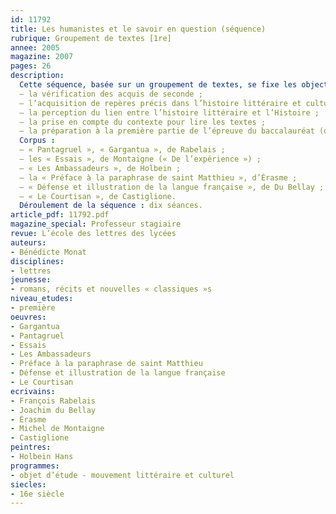 ```yaml
---
id: 11792
title: Les humanistes et le savoir en question (séquence)
rubrique: Groupement de textes [1re]
annee: 2005
magazine: 2007
pages: 26
description: 
  Cette séquence, basée sur un groupement de textes, se fixe les objectifs suivants :
  – la vérification des acquis de seconde ;
  – l’acquisition de repères précis dans l’histoire littéraire et culturelle ;
  – la perception du lien entre l’histoire littéraire et l’Histoire ;
  – la prise en compte du contexte pour lire les textes ;
  – la préparation à la première partie de l’épreuve du baccalauréat (questions sur un corpus de textes).
  Corpus :
  – « Pantagruel », « Gargantua », de Rabelais ;
  – les « Essais », de Montaigne (« De l’expérience ») ;
  – « Les Ambassadeurs », de Holbein ;
  – la « Préface à la paraphrase de saint Matthieu », d’Érasme ;
  – « Défense et illustration de la langue française », de Du Bellay ;
  – « Le Courtisan », de Castiglione.
  Déroulement de la séquence : dix séances.
article_pdf: 11792.pdf
magazine_special: Professeur stagiaire
revue: L’école des lettres des lycées
auteurs:
- Bénédicte Monat
disciplines:
- lettres
jeunesse:
- romans, récits et nouvelles « classiques »s
niveau_etudes:
- première
oeuvres:
- Gargantua
- Pantagruel
- Essais
- Les Ambassadeurs
- Préface à la paraphrase de saint Matthieu
- Défense et illustration de la langue française
- Le Courtisan
ecrivains:
- François Rabelais
- Joachim du Bellay
- Érasme
- Michel de Montaigne
- Castiglione
peintres:
- Holbein Hans
programmes:
- objet d’étude - mouvement littéraire et culturel
siecles:
- 16e siècle
---
```

